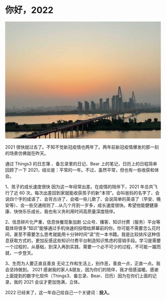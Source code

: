 
# 你好，2022

![长江](/Static/Pics/2022/20220102_你好2022_1.jpeg)


2021 很快就过去了。不知不觉新冠疫情也两年了。两年前新冠疫情爆发的那一刻的场景仿佛就在昨天。

通过 Things3 的日志簿 、备忘录里的日记、Bear 上的笔记，日历上的日程简单回顾了一下 2021，结论是：平常的一年。不过，虽然平常，但也有一些收获和体会。

1、孩子的成长速度很快 因为这一年经常出差。在疫情的陪伴下，2021 年总共飞行了近 60 次。每次出差回到家就能收获孩子的新“本领”。会叫爸妈的名字了、会说四个字的成语了、会背古诗了、会唱一些儿歌了、会说简单的英语了（早安、晚安等）、会一些交通规则了...从几个月到一岁多，成长速度很快。希望他能健健康康、快快乐乐成长，我也有义务利用时间高质量深度陪伴。

2、信息碎片化严重，信息快餐现象加剧 公众号、播客、知识付费（服务）平台等载体将很多“知识”能够通过手机快速的投喂给屏幕前的你。你可能不需要怎么花时间，甚至不需要怎么思考就能用十分钟时间“读”完一本书籍。我是比较排斥这种信息获取方式的，更加反感这些知识付费平台制造知识焦虑的营销手段。学习是需要一个过程的，从基础，到深入再到实践，需要一个必不可少的过程，不可能一蹴而就，一步登天。

3、生而为人要正直且善良 无论工作和生活上，别作恶，善良一点，正直一点。我会坚持做到。
2021 感谢我的家人&朋友，因为你们的陪伴，我才倍感温暖。感谢上面提到的数字化软件（Things3、备忘录、Bear、日历）因为在你们上面的记录，我的 2021 会议才更加饱满，立体。

2022 已经来了，这一年自己给自己一个关键词：**投入**。